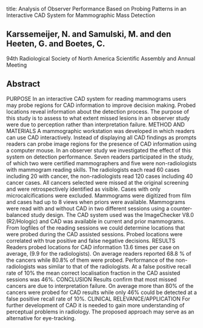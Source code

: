 title: Analysis of Observer Performance Based on Probing Patterns in an Interactive CAD System for Mammographic Mass Detection

## Karssemeijer, N. and Samulski, M. and den Heeten, G. and Boetes, C.
94th Radiological Society of North America Scientific Assembly and Annual Meeting


## Abstract
PURPOSE In an interactive CAD system for reading mammograms users may probe regions for CAD information to improve decision making. Probed locations reveal information about the detection process. The purpose of this study is to assess to what extent missed lesions in an observer study were due to perception rather than interpretation failure. METHOD AND MATERIALS A mammographic workstation was developed in which readers can use CAD interactively. Instead of displaying all CAD findings as prompts readers can probe image regions for the presence of CAD information using a computer mouse. In an observer study we investigated the effect of this system on detection performance. Seven readers participated in the study, of which two were certified mammographers and five were non-radiologists with mammogram reading skills. The radiologists each read 60 cases including 20 with cancer, the non-radiologists read 120 cases including 40 cancer cases. All cancers selected were missed at the original screening and were retrospectively identified as visible. Cases with only microcalcifications were excluded. Mammograms were digitized from film and cases had up to 8 views when priors were available. Mammograms were read with and without CAD in two different sessions using a counter-balanced study design. The CAD system used was the ImageChecker V8.0 (R2/Hologic) and CAD was available in current and prior mammograms. From logfiles of the reading sessions we could determine locations that were probed during the CAD assisted sessions. Probed locations were correlated with true positive and false negative decisions. RESULTS Readers probed locations for CAD information 13.6 times per case on average, (9.9 for the radiologists). On average readers reported 68.8 % of the cancers while 80.8% of them were probed. Performance of the non-radiologists was similar to that of the radiologists. At a false positive recall rate of 10% the mean correct localisation fraction in the CAD assisted sessions was 46%. CONCLUSION Results confirm that most missed cancers are due to interpretation failure. On average more than 80% of the cancers were probed for CAD results while only 46% could be detected at a false positive recall rate of 10%. CLINICAL RELEVANCE/APPLICATION For further development of CAD it is needed to gain more understanding of perceptual problems in radiology. The proposed approach may serve as an alternative for eye-tracking.

